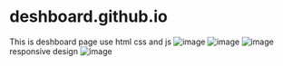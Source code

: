 # deshboard.github.io
This is deshboard page use html css and js
![image](https://github.com/kapilinania/deshboard.github.io/assets/67285213/b6fa800f-883c-426c-a41f-8e1eeca58c47)
![image](https://github.com/kapilinania/deshboard.github.io/assets/67285213/e713d7ef-44bd-47fb-9521-f8147a498b23)
![image](https://github.com/kapilinania/deshboard.github.io/assets/67285213/aafe2698-7a9a-4a0e-a675-b34b44c2586e)
responsive design
![image](https://github.com/kapilinania/deshboard.github.io/assets/67285213/8ad1e606-5b97-49f8-91cd-33c96a01b24c)
